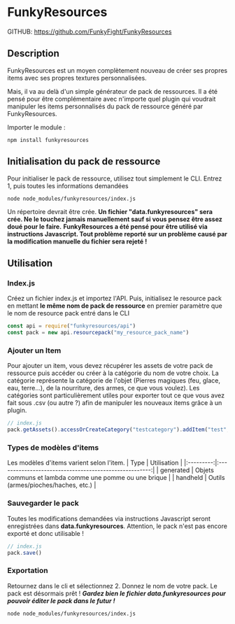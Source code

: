 # FunkyResources
GITHUB: https://github.com/FunkyFight/FunkyResources
## Description

FunkyResources est un moyen complètement nouveau de créer ses propres items avec ses propres textures personnalisées.

Mais, il va au delà d'un simple générateur de pack de ressources. Il a été pensé pour être complémentaire avec n'importe quel plugin qui voudrait manipuler les items personnalisés du pack de ressource généré par FunkyResources.

Importer le module :

```
npm install funkyresources
```

## Initialisation du pack de ressource

Pour initialiser le pack de ressource, utilisez tout simplement le CLI.
Entrez 1, puis toutes les informations demandées
```
node node_modules/funkyresources/index.js
```

Un répertoire devrait être crée.
**Un fichier "data.funkyresources" sera crée. Ne le touchez jamais manuellement sauf si vous pensez être assez doué pour le faire.**
**FunkyResources a été pensé pour être utilisé via instructions Javascript. Tout problème reporté sur un problème causé par la modification manuelle du fichier sera rejeté !**

## Utilisation
### Index.js

Créez un fichier index.js et importez l'API.
Puis, initialisez le resource pack en mettant **le même nom de pack de ressource** en premier paramètre que le nom de resource pack entré dans le CLI
```javascript
const api = require("funkyresources/api")
const pack = new api.resourcepack("my_resource_pack_name")
```

### Ajouter un Item

Pour ajouter un item, vous devez récupérer les assets de votre pack de ressource puis accéder ou créer à la catégorie du nom de votre choix.
La catégorie représente la catégorie de l'objet (Pierres magiques (feu, glace, eau, terre...), de la nourriture, des armes, ce que vous voulez).
Les catégories sont particulièrement utiles pour exporter tout ce que vous avez fait sous .csv (ou autre ?) afin de manipuler les nouveaux items grâce à un plugin.

```javascript
// index.js
pack.getAssets().accessOrCreateCategory("testcategory").addItem("test", "brick", "neptunite_ingot.png", api.item_type_enum.generated, null) //null = modèle par défaut
```

### Types de modèles d'items

Les modèles d'items varient selon l'item.
|    Type   |                       Utilisation                      |
|:---------:|:------------------------------------------------------:|
| generated | Objets communs et lambda comme une pomme ou une brique |
|  handheld |           Outils (armes/pioches/haches, etc.)          |

### Sauvegarder le pack

Toutes les modifications demandées via instructions Javascript seront enregistrées dans **data.funkyresources**. Attention, le pack n'est pas encore exporté et donc utilisable !
```javascript
// index.js
pack.save()
```

### Exportation

Retournez dans le cli et sélectionnez 2. Donnez le nom de votre pack. Le pack est désormais prêt !
***Gardez bien le fichier data.funkyresources pour pouvoir éditer le pack dans le futur !***
```
node node_modules/funkyresources/index.js
```
